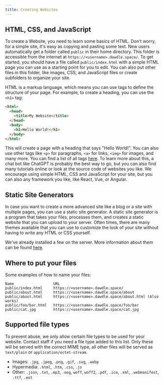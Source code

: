 ```yaml
---
title: Creating Websites
---
```


## HTML, CSS, and JavaScript

To create a Website, you need to learn some basics of HTML. Don't worry, for a simple site, it's easy as copying and pasting some text.
New users automatically get a folder called `public` in their home directory. This folder is accessible from the internet at `https://<username>.dawdle.space/`. 
To get started, you should have a file called `public/index.html` with a simple HTML page you can use as a starting point for you to edit. You can also put other files in this folder, like images, CSS, and JavaScript files or create subfolders to organize your site.

HTML is a markup language, which means you can use tags to define the structure of your page. For example, to create a heading, you can use the `<h1>` tag:

```html
<html>
  <head>
    <title>My Website</title>
  </head>
  <body>
    <h1>Hello World!</h1>
  </body>
</html>
```

This will create a page with a heading that says "Hello World!". You can also use other tags like `<p>` for paragraphs, `<a>` for links, `<img>` for images, and many more. You can find a list of all tags [here](https://developer.mozilla.org/en-US/docs/Web/HTML/Element). To learn more about this, a chat bot like ChatGPT is probably the best way to go, but you can also find many tutorials online or look at the source code of websites you like. We encourage using simple HTML, CSS and JavaScript for your site, but you can also any framework you like, like React, Vue, or Angular.

## Static Site Generators

In case you want to create a more advanced site like a blog or a site with multiple pages, you can use a static site generator. A static site generator is a program that takes your files, processes them, and creates a static website that you can upload to your server. Often times, there are many themes available that you can use to customize the look of your site without having to write any HTML or CSS yourself.

We've already installed a few on the server. More information about them can be found [here](/wiki/static-site-generators). 

## Where to put your files

Some examples of how to name your files:

```
Name                  URL
public/index.html     https://<username>.dawdle.space/
public/about.html     https://<username>.dawdle.space/about
public/about.html     https://<username>.dawdle.space/about.html (Also works)
public/foo/bar.html   https://<username>.dawdle.space/foo/bar
public/cat.jpg        https://<username>.dawdle.space/cat.jpg
```

## Supported file types

To prevent abuse, we only allow certain file types to be used for your website. Contact staff if you need a file type added to this list.
Only these will be served with the correct MIME type, all other files will be served as `text/plain` or `application/octet-stream`.

* Images: `.jpg`, `.jpeg`, `.png`, `.gif`, `.svg`, `.webp`
* Hypermedia: `.html`, `.htm`, `.css`, `.js`
* Other:  `.json`, `.txt`, `.mp3`, `.oog`, `woff`, `woff2`, `.pdf`, `.ico`, `.xml`, `.webmanifest`, `.ttf`, `.eot`
